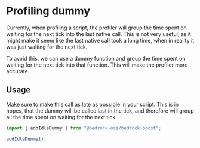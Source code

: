 # Profiling dummy

Currently, when profiling a script, the profiler will group the time spent on waiting for the next tick into the last native call. This is not very useful, as it might make it seem like the last native call took a long time, when in reality it was just waiting for the next tick.

To avoid this, we can use a dummy function and group the time spent on waiting for the next tick into that function. This will make the profiler more accurate.

## Usage

Make sure to make this call as late as possible in your script. This is in hopes, that the dummy will be called last in the tick, and therefore will group all the time spent on waiting for the next tick.

```typescript
import { addIdleDummy } from "@bedrock-oss/bedrock-boost";

addIdleDummy();
```